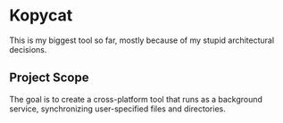 # Kopycat
 
This is my biggest tool so far, mostly because of my stupid architectural decisions.

## Project Scope

The goal is to create a cross-platform tool that runs as a background service, synchronizing user-specified files and directories.